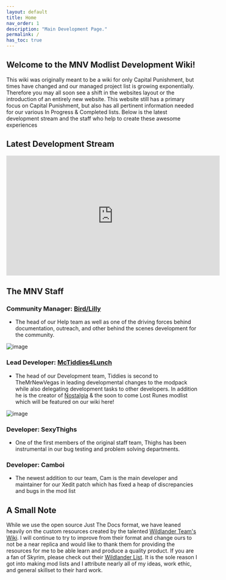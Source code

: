 ```yaml
---
layout: default
title: Home
nav_order: 1
description: "Main Development Page."
permalink: /
has_toc: true
---
```


## Welcome to the MNV Modlist Development Wiki!
This wiki was originally meant to be a wiki for only Capital Punishment, but times have changed and our managed project list is growing exponentially. Therefore you may all soon see a shift in the websites layout or the introduction of an entirely new website. This website still has a primary focus on Capital Punishment, but also has all pertinent information needed for our various In Progress & Completed lists. Below is the latest development stream and the staff who help to create these awesome experiences

## Latest Development Stream

<iframe width="560" height="315" src="https://www.youtube.com/embed/videoseries?list=PLZqVHJkQaJjmHb7xvWU_ntgMuur8mE1xH" title="Development Stream" frameborder="0" allow="accelerometer; autoplay; clipboard-write; encrypted-media; gyroscope; picture-in-picture; web-share" allowfullscreen></iframe>

## **The MNV Staff**

### **Community Manager**: [Bird/Lilly](https://linktr.ee/lillybird69)
- The head of our Help team as well as one of the driving forces behind documentation, outreach, and other behind the scenes development for the community.

![image](https://user-images.githubusercontent.com/112358568/210427354-a304fc08-f74e-47fe-ad71-736bfa93e8e9.png)

### **Lead Developer:** [McTiddies4Lunch](linxx.app/McTiddies)
- The head of our Development team, Tiddies is second to TheMrNewVegas in leading developmental changes to the modpack while also delegating development tasks to other developers. In addition he is the creator of [Nostalgia](https://github.com/McTiddies4Lunch/Nostalgia/wiki) & the soon to come Lost Runes modlist which will be featured on our wiki here!

![image](https://user-images.githubusercontent.com/112358568/210428921-904333d6-8ead-4a71-9762-8ee4a26bb83c.png)

### **Developer:** SexyThighs
- One of the first members of the original staff team, Thighs has been instrumental in our bug testing and problem solving departments. 

### **Developer:** Camboi
- The newest addition to our team, Cam is the main developer and maintainer for our Xedit patch which has fixed a heap of discrepancies and bugs in the mod list

## A Small Note

While we use the open source Just The Docs format, we have leaned heavily on the custom resources created by the talented [Wildlander Team's Wiki](http://wiki.wildlandermod.com). I will continue to try to improve from their format and change ours to not be a near replica and would like to thank them for providing the resources for me to be able learn and produce a quality product. If you are a fan of Skyrim, please check out their [Wildlander List](https://www.wildlandermod.com). It is the sole reason I got into making mod lists and I attribute nearly all of my ideas, work ethic, and general skillset to their hard work.

